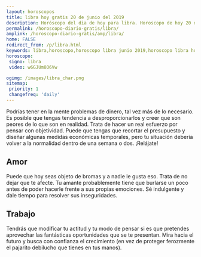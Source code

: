 ```yaml
---
layout: horoscopos
title: libra hoy gratis 20 de junio del 2019 
description: Horóscopo del dia de hoy para libra. Horoscopo de hoy 20 de junio del 2019. Las predicciones de amor, trabajo, vida personal gratis.
permalink: /horoscopo-diario-gratis/libra/
amplink: /horoscopo-diario-gratis/amp/libra/
home: FALSE
redirect_from: /p/libra.html
keywords: libra,horoscopo,horoscopo libra junio 2019,horoscopo libra hoy,tarot libra junio 2019,horoscopo libra,tarot libra hoy,horoscopo de hoy,horoscopo diario,tarot del amor,horoscopo de hoy libra,horoscopo diario del tarot, Horoscopo de hoy libra 20 de junio del 2019,horóscopo del día,signos zodiacales 2019, el horoscopo de hoy
horoscopo:
 signo: libra
 video: w6GJUm8O6Vw

ogimg: /images/libra_char.png
sitemap:
 priority: 1
 changefreq: 'daily'
---
```



Podrías tener en la mente problemas de dinero, tal vez más de lo necesario. Es posible que tengas tendencia a desproporcionarlos y creer que son peores de lo que son en realidad. Trata de hacer un real esfuerzo por pensar con objetividad. Puede que tengas que recortar el presupuesto y diseñar algunas medidas económicas temporales, pero tu situación debería volver a la normalidad dentro de una semana o dos. ¡Relájate!

## Amor

Puede que hoy seas objeto de bromas y a nadie le gusta eso. Trata de no dejar que te afecte. Tu amante probablemente tiene que burlarse un poco antes de poder hacerle frente a sus propias emociones. Sé indulgente y dale tiempo para resolver sus inseguridades.

## Trabajo

Tendrás que modificar tu actitud y tu modo de pensar si es que pretendes aprovechar las fantásticas oportunidades que se te presentan. Mira hacia el futuro y busca con confianza el crecimiento (en vez de proteger ferozmente el pajarito debilucho que tienes en tus manos).